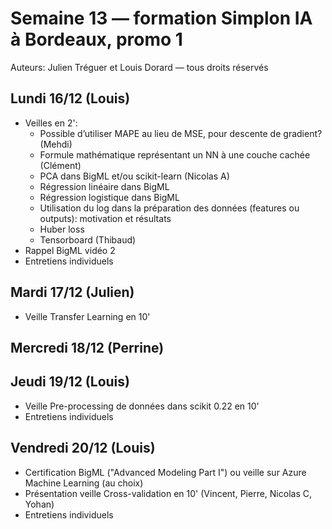 # Semaine 13 — formation Simplon IA à Bordeaux, promo 1

Auteurs: Julien Tréguer et Louis Dorard — tous droits réservés

## Lundi 16/12 (Louis)

* Veilles en 2':
  * Possible d’utiliser MAPE au lieu de MSE, pour descente de gradient? (Mehdi)
  * Formule mathématique représentant un NN à une couche cachée (Clément)
  * PCA dans BigML et/ou scikit-learn (Nicolas A)
  * Régression linéaire dans BigML 
  * Régression logistique dans BigML
  * Utilisation du log dans la préparation des données (features ou outputs): motivation et résultats 
  * Huber loss
  * Tensorboard (Thibaud)
* Rappel BigML vidéo 2
* Entretiens individuels

## Mardi 17/12 (Julien)

* Veille Transfer Learning en 10'

## Mercredi 18/12 (Perrine)

## Jeudi 19/12 (Louis)

* Veille Pre-processing de données dans scikit 0.22 en 10'
* Entretiens individuels

## Vendredi 20/12 (Louis)

* Certification BigML ("Advanced Modeling Part I") ou veille sur Azure Machine Learning (au choix)
* Présentation veille Cross-validation en 10' (Vincent, Pierre, Nicolas C, Yohan)
* Entretiens individuels
